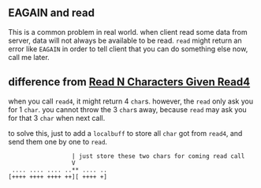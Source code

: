 ## EAGAIN and read

This is a common problem in real world. 
when client read some data from server, data will not always be available to be read.
`read` might return an error like `EAGAIN` in order to tell client that you can do something else now,
call me later.

## difference from [Read N Characters Given Read4](../read-n-characters-given-read4)

when you call `read4`, it might return 4 `char`s.
however, the `read` only ask you for 1 `char`. 
you cannot throw the 3 `char`s away, because `read` may ask you for that 3 `char` when next call.

to solve this, just to add a `localbuff` to store all `char` got from `read4`, and send them one by one to `read`.

```
                  | just store these two chars for coming read call
                  V
 .... .... .... ..** .... .. 
[++++ ++++ ++++ ++][ ++++ +]

```

